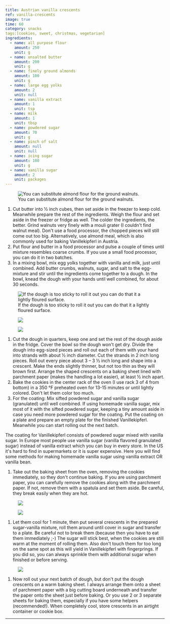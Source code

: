 ```yaml
---
title: Austrian vanilla crescents
ref: vanilla-crescents
image: true
time: 60
category: snacks
tags:[cookies, sweet, christmas, vegetarian]
ingredients:
  - name: all purpose flour
    amount: 250
    unit: g
  - name: unsalted butter
    amount: 200
    unit: g
  - name: finely ground almonds
    amount: 100
    unit: g
  - name: large egg yolks
    amount: 2
    unit: null
  - name: vanilla extract
    amount: 1
    unit: tsp
  - name: milk
    amount: 1
    unit: tbsp
  - name: powdered sugar
    amount: 70
    unit: g
  - name: pinch of salt
    amount: null
    unit: null
  - name: icing sugar
    amount: 100
    unit: g
  - name: vanilla sugar
    amount: 2
    unit: packages
---
```


<figure>
  <img srcset="{{ site.baseurl }}{{ site.assets }}{{ site.images }}/posts/vanilla-crescents-1-large.jpg 2000w, {{ site.baseurl }}{{ site.assets }}{{ site.images }}/posts/vanilla-crescents-1.jpg 1000w, {{ site.baseurl }}{{ site.assets }}{{ site.images }}/posts/vanilla-crescents-1-small.jpg 500w" sizes="(min-width: 769px): 25vw, calc(100vw - 4rem)" src="{{ site.baseurl }}{{ site.assets }}{{ site.images }}/posts/vanilla-crescents-1.jpg" alt="You can substitute almond flour for the ground walnuts.">
  <figcaption>You can substitute almond flour for the ground walnuts.</figcaption>
</figure>

1. Cut butter into ½ inch cubes, then set aside in the freezer to keep cold. Meanwhile prepare the rest of the ingredients. Weigh the flour and set aside in the freezer or fridge as well. The colder the ingredients, the better. Grind walnuts very finely with a mouli grater (I couldn't find walnut meal). Don't use a food processor, the chopped pieces will still come out too big. Alternatively, use almond meal, which is also commonly used for baking Vanillekipferl in Austria.
2. Put flour and butter in a food processor and pulse a couple of times until mixture resembles coarse crumbs. If you use a small food processor, you can do it in two batches.
3. In a mixing bowl, mix egg yolks together with vanilla and milk, just until combined. Add butter crumbs, walnuts, sugar, and salt to the egg-mixture and stir until the ingredients come together to a dough. In the bowl, knead the dough with your hands until well combined, for about 30 seconds.

<div class="gallery gallery-3">
  <figure class="gallery-item">
  <img srcset="{{ site.baseurl }}{{ site.assets }}{{ site.images }}/posts/vanilla-crescents-2-large.jpg 2000w, {{ site.baseurl }}{{ site.assets }}{{ site.images }}/posts/vanilla-crescents-2.jpg 1000w, {{ site.baseurl }}{{ site.assets }}{{ site.images }}/posts/vanilla-crescents-2-small.jpg 500w" sizes="(min-width: 769px): 25vw, calc(100vw - 4rem)" src="{{ site.baseurl }}{{ site.assets }}{{ site.images }}/posts/vanilla-crescents-2.jpg" alt="If the dough is too sticky to roll it out you can do that it a lightly floured surface.">
  <figcaption>If the dough is too sticky to roll it out you can do that it a lightly floured surface.</figcaption>
</figure>
  <figure class="gallery-item">
  <img srcset="{{ site.baseurl }}{{ site.assets }}{{ site.images }}/posts/vanilla-crescents-3-large.jpg 2000w, {{ site.baseurl }}{{ site.assets }}{{ site.images }}/posts/vanilla-crescents-3.jpg 1000w, {{ site.baseurl }}{{ site.assets }}{{ site.images }}/posts/vanilla-crescents-3-small.jpg 500w" sizes="(min-width: 769px): 25vw, calc(100vw - 4rem)" src="{{ site.baseurl }}{{ site.assets }}{{ site.images }}/posts/vanilla-crescents-3.jpg">
</figure>
  <figure class="gallery-item">
  <img srcset="{{ site.baseurl }}{{ site.assets }}{{ site.images }}/posts/vanilla-crescents-4-large.jpg 2000w, {{ site.baseurl }}{{ site.assets }}{{ site.images }}/posts/vanilla-crescents-4.jpg 1000w, {{ site.baseurl }}{{ site.assets }}{{ site.images }}/posts/vanilla-crescents-4-small.jpg 500w" sizes="(min-width: 769px): 25vw, calc(100vw - 4rem)" src="{{ site.baseurl }}{{ site.assets }}{{ site.images }}/posts/vanilla-crescents-4.jpg">
</figure>
</div>

1. Cut the dough in quarters, keep one and set the rest of the dough aside in the fridge. Cover the bowl so the dough won't get dry. Divide the dough into egg-sized pieces and roll out each of them with your hand into strands with about ½ inch diameter. Cut the strands in 2 inch long pieces. Roll out every piece about 3 – 3 ½ inch long and shape into a crescent. Make the ends slightly thinner, but not too thin as they will brown first. Arrange the shaped crescents on a baking sheet lined with parchment paper (makes the handling a lot easier), at least ½ inch apart.
2. Bake the cookies in the center rack of the oven (I use rack 3 of 4 from bottom) in a 350 °F preheated oven for 13-15 minutes or until lightly colored. Don't let them color too much.
3. For the coating: Mix sifted powdered sugar and vanilla sugar (granulated) until well combined. If using homemade vanilla sugar, mix most of it with the sifted powdered sugar, keeping a tiny amount aside in case you need more powdered sugar for the coating. Put the coating on a plate and prepare an empty plate for the finished Vanillekipferl. Meanwhile you can start rolling out the next batch.

The coating for Vanillekipferl consists of powdered sugar mixed with vanilla sugar. In Europe most people use vanilla sugar (vanilla flavored granulated sugar) instead of vanilla extract which you can buy in every store. In the US it's hard to find in supermarkets or it is super expensive. Here you will find some methods for making homemade vanilla sugar using vanilla extract OR vanilla bean.

1. Take out the baking sheet from the oven, removing the cookies immediately, so they don't continue baking. If you are using parchment paper, you can carefully remove the cookies along with the parchment paper. If not, remove them with a spatula and set them aside. Be careful, they break easily when they are hot.

<div class="gallery gallery-2">
  <figure class="gallery-item">
  <img srcset="{{ site.baseurl }}{{ site.assets }}{{ site.images }}/posts/vanilla-crescents-5-large.jpg 2000w, {{ site.baseurl }}{{ site.assets }}{{ site.images }}/posts/vanilla-crescents-5.jpg 1000w, {{ site.baseurl }}{{ site.assets }}{{ site.images }}/posts/vanilla-crescents-5-small.jpg 500w" sizes="(min-width: 769px): 25vw, calc(100vw - 4rem)" src="{{ site.baseurl }}{{ site.assets }}{{ site.images }}/posts/vanilla-crescents-5.jpg">
</figure>
  <figure class="gallery-item">
  <img srcset="{{ site.baseurl }}{{ site.assets }}{{ site.images }}/posts/vanilla-crescents-6-large.jpg 2000w, {{ site.baseurl }}{{ site.assets }}{{ site.images }}/posts/vanilla-crescents-6.jpg 1000w, {{ site.baseurl }}{{ site.assets }}{{ site.images }}/posts/vanilla-crescents-6-small.jpg 500w" sizes="(min-width: 769px): 25vw, calc(100vw - 4rem)" src="{{ site.baseurl }}{{ site.assets }}{{ site.images }}/posts/vanilla-crescents-6.jpg">
</figure>
</div>

1. Let them cool for 1 minute, then put several crescents in the prepared sugar-vanilla mixture, roll them around until cover in sugar and transfer to a plate. Be careful not to break them (because then you have to eat them immediately ;-) The sugar will stick best, when the cookies are still warm at the moment of rolling them. Also don't touch them for too long on the same spot as this will yield in Vanillekipferl with fingerprings. If you did so, you can always sprinkle them with additional sugar when finished or before serving.

<figure>
  <img srcset="{{ site.baseurl }}{{ site.assets }}{{ site.images }}/posts/vanilla-crescents-7-large.jpg 2000w, {{ site.baseurl }}{{ site.assets }}{{ site.images }}/posts/vanilla-crescents-7.jpg 1000w, {{ site.baseurl }}{{ site.assets }}{{ site.images }}/posts/vanilla-crescents-7-small.jpg 500w" sizes="(min-width: 769px): 25vw, calc(100vw - 4rem)" src="{{ site.baseurl }}{{ site.assets }}{{ site.images }}/posts/vanilla-crescents-7.jpg">
</figure>

1. Now roll out your next batch of dough, but don't put the dough crescents on a warm baking sheet. I always arrange them onto a sheet of parchment paper with a big cutting board underneath and transfer the paper onto the sheet just before baking. Or you use 2 or 3 separate sheets for baking them, especially if you have some helpers (recommended!). When completely cool, store crescents in an airtight container or cookie box.

---